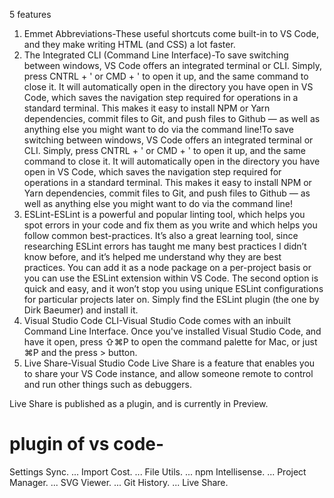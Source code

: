 5 features
1. Emmet Abbreviations-These useful shortcuts come built-in to VS Code, and they make writing HTML (and CSS) a lot faster.
2. The Integrated CLI (Command Line Interface)-To save switching between windows, VS Code offers an integrated terminal or CLI. Simply, press CNTRL + ' or CMD + ' to open it up, and the same command to close it. It will automatically open in the directory you have open in VS Code, which saves the navigation step required for operations in a standard terminal.
This makes it easy to install NPM or Yarn dependencies, commit files to Git, and push files to Github — as well as anything else you might want
 to do via the command line!To save switching between windows, VS Code offers an integrated terminal or CLI. Simply, press CNTRL + ' or CMD + ' to open it up, and the same command to close it. It will automatically open in the directory you have open in VS Code, which saves the navigation step required for operations in a standard terminal.
This makes it easy to install NPM or Yarn dependencies, commit files to Git, and push files to Github — as well as anything else you might want to do via the command line!
3. ESLint-ESLint is a powerful and popular linting tool, which helps you spot errors in your code and fix them as you write and which helps you follow common best-practices. It’s also a great learning tool, since researching ESLint errors has taught me many best practices I didn’t know before, and it’s helped me understand why they are best practices.
You can add it as a node package on a per-project basis or you can use the ESLint extension within VS Code. The second option is quick and easy, and it won’t stop you using unique ESLint configurations for particular projects later on. Simply find the ESLint plugin (the one by Dirk Baeumer) and install it.
4.  Visual Studio Code CLI-Visual Studio Code comes with an inbuilt Command Line Interface. Once you've installed Visual Studio Code, and have it open, press ⇧⌘P to open the command palette for Mac, or just ⌘P and the press > button.
5.  Live Share-Visual Studio Code Live Share is a feature that enables you to share your VS Code instance, and allow someone remote to control and run other things such as debuggers.

Live Share is published as a plugin, and is currently in Preview.


# plugin of vs code-
Settings Sync. ...
Import Cost. ...
File Utils. ...
npm Intellisense. ...
Project Manager. ...
SVG Viewer. ...
Git History. ...
Live Share.






